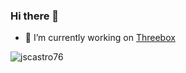 ### Hi there 👋

- 🔭 I’m currently working on [Threebox](https://github.com/jscastro76/threebox)
<img align="center" src="https://github-readme-stats.vercel.app/api?username=jscastro76&show_icons=true&hide_border=true&custom_title=Jscastro76%27s%20Stats" alt="jscastro76" />

<!--
**jscastro76/jscastro76** is a ✨ _special_ ✨ repository because its `README.md` (this file) appears on your GitHub profile.

Here are some ideas to get you started:

- 🔭 I’m currently working on ...
- 🌱 I’m currently learning ...
- 👯 I’m looking to collaborate on ...
- 🤔 I’m looking for help with ...
- 💬 Ask me about ...
- 📫 How to reach me: ...
- 😄 Pronouns: ...
- ⚡ Fun fact: ...
-->
